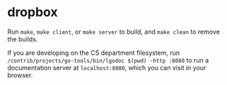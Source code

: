 # dropbox

Run `make`, `make client`, or `make server` to build, and `make clean` to remove the builds.

If you are developing on the CS department filesystem, run `/contrib/projects/go-tools/bin/lgodoc $(pwd) -http :8080` to run a documentation server at `localhost:8080`, which you can visit in your browser.

